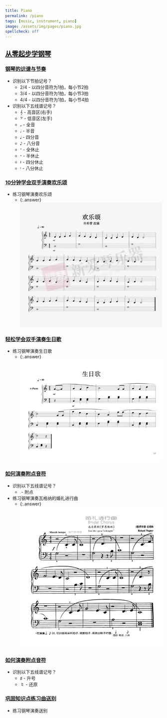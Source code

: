 ```yaml
---
title: Piano
permalink: /piano
tags: [music, instrument, piano]
image: /assets/img/pages/piano.jpg
spellcheck: off
---
```


## [从零起步学钢琴](https://www.bilibili.com/video/BV1R4411j7v5)

### [钢琴的识谱与节奏](https://www.bilibili.com/video/BV1R4411j7v5?p=2)

* 识别以下节拍记号？
  * 2/4 - 以四分音符为1拍，每小节2拍
  * 3/4 - 以四分音符为1拍，每小节3拍
  * 4/4 - 以四分音符为1拍，每小节4拍
* 识别以下五线谱记号？
  * &#119070; - 高音区(右手)
  * &#119074; - 低音区(左手)
  * &#119133; - 全音
  * &#119134; - 半音
  * &#119135; - 四分音
  * &#119136; - 八分音
  * &#119099; - 全休止
  * &#119100; - 半休止
  * &#119101; - 四分休止
  * &#119102; - 八分休止

### [10分钟学会双手演奏欢乐颂](https://www.bilibili.com/video/BV1R4411j7v5?p=3)

* 练习钢琴演奏欢乐颂
  * {:.answer} ![ode-an-die-freude](/assets/img/pages/piano/ode-an-die-freude.png)

### [轻松学会双手演奏生日歌](https://www.bilibili.com/video/BV1R4411j7v5?p=6)

* 练习钢琴演奏生日歌
  * {:.answer} ![happy-birthday](/assets/img/pages/piano/happy-birthday.png)

### [如何演奏附点音符](https://www.bilibili.com/video/BV1R4411j7v5?p=7)

* 识别以下五线谱记号？
  * &#119149; - 附点  
* 练习钢琴演奏瓦格纳的婚礼进行曲
  * {:.answer} ![bridal-chorus](/assets/img/pages/piano/bridal-chorus.png)

### [如何演奏附点音符](https://www.bilibili.com/video/BV1R4411j7v5?p=7)

* 识别以下五线谱记号？
  * &#9839; - 升号
  * &#9838; - 还原

### [巩固知识点练习曲送别](https://www.bilibili.com/video/BV1R4411j7v5?p=8)

* 练习钢琴演奏送别
